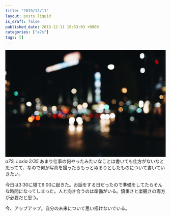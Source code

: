 ```yaml
---
title: "2019/12/11"
layout: posts.liquid
is_draft: false
published_date: 2019-12-11 19:53:03 +0900
categories: ["a7s"]
tags: []
---
```


![](/public/images/2019/12/1097da22-5126-4e74-b9e2-c0d05256c73d.jpg)
_α7S, Loxia 2/35_
あまり仕事の何やったみたいなことは書いても仕方がないなと思ってて、なので何か写真を撮ったらもっとぬるりとしたものについて書いていきたい。

今日は3:30に寝て9:00に起きた。お話をする日だったので準備をしてたらそんな時間になってしまった。人と向き合うのは準備がいる。慎重さと楽観さの両方が必要だと思う。

今、アップアップ。自分の未来について思い描けないでいる。


